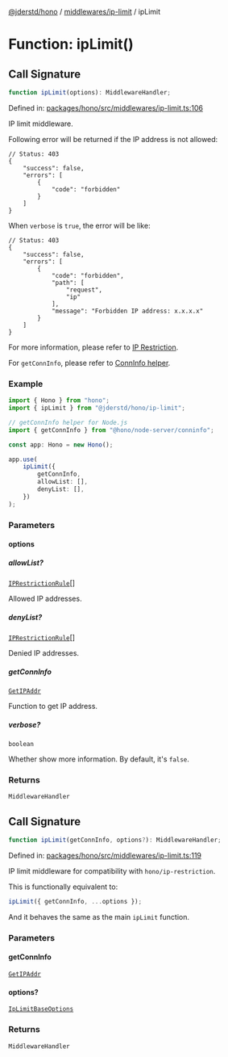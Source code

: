 [@jderstd/hono](../../../README.md) / [middlewares/ip-limit](../README.md) / ipLimit

# Function: ipLimit()

## Call Signature

```ts
function ipLimit(options): MiddlewareHandler;
```

Defined in: [packages/hono/src/middlewares/ip-limit.ts:106](https://github.com/jderstd/hono/blob/4adf5a0fa92e0c11c2b0bfb46b31cce7391af387/packages/hono/src/middlewares/ip-limit.ts#L106)

IP limit middleware.

Following error will be returned if the IP address is not allowed:

```jsonc
// Status: 403
{
    "success": false,
    "errors": [
        {
            "code": "forbidden"
        }
    ]
}
```

When `verbose` is `true`, the error will be like:

```jsonc
// Status: 403
{
    "success": false,
    "errors": [
        {
            "code": "forbidden",
            "path": [
                "request",
                "ip"
            ],
            "message": "Forbidden IP address: x.x.x.x"
        }
    ]
}
```

For more information, please refer to
[IP Restriction](https://hono.dev/docs/middleware/builtin/ip-restriction).

For `getConnInfo`, please refer to
[ConnInfo helper](https://hono.dev/docs/helpers/conninfo).

### Example

```ts
import { Hono } from "hono";
import { ipLimit } from "@jderstd/hono/ip-limit";

// getConnInfo helper for Node.js
import { getConnInfo } from "@hono/node-server/conninfo";

const app: Hono = new Hono();

app.use(
    ipLimit({
        getConnInfo,
        allowList: [],
        denyList: [],
    })
);
```

### Parameters

#### options

##### allowList?

[`IPRestrictionRule`](../type-aliases/IPRestrictionRule.md)[]

Allowed IP addresses.

##### denyList?

[`IPRestrictionRule`](../type-aliases/IPRestrictionRule.md)[]

Denied IP addresses.

##### getConnInfo

[`GetIPAddr`](../type-aliases/GetIPAddr.md)

Function to get IP address.

##### verbose?

`boolean`

Whether show more information.
By default, it's `false`.

### Returns

`MiddlewareHandler`

## Call Signature

```ts
function ipLimit(getConnInfo, options?): MiddlewareHandler;
```

Defined in: [packages/hono/src/middlewares/ip-limit.ts:119](https://github.com/jderstd/hono/blob/4adf5a0fa92e0c11c2b0bfb46b31cce7391af387/packages/hono/src/middlewares/ip-limit.ts#L119)

IP limit middleware for compatibility with `hono/ip-restriction`.

This is functionally equivalent to:

```ts
ipLimit({ getConnInfo, ...options });
```

And it behaves the same as the main `ipLimit` function.

### Parameters

#### getConnInfo

[`GetIPAddr`](../type-aliases/GetIPAddr.md)

#### options?

[`IpLimitBaseOptions`](../type-aliases/IpLimitBaseOptions.md)

### Returns

`MiddlewareHandler`
